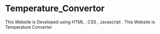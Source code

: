 # Temperature_Convertor
This Website is Developed using HTML , CSS , Javascript .
This Website is Temperature Converter 
